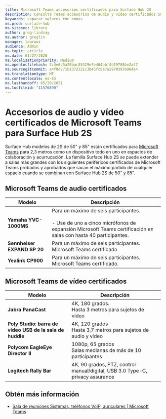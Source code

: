 ```yaml
---
title: Microsoft Teams accesorios certificados para Surface Hub 2S
description: Consulta Teams accesorios de audio y vídeo certificados Surface Hub modelos de 2S de 50 y 85 pulgadas.
keywords: separar valores con comas
ms.prod: surface-hub
ms.sitesec: library
author: greg-lindsay
ms.author: greglin
manager: laurawi
audience: Admin
ms.topic: article
ms.date: 01/27/2020
ms.localizationpriority: Medium
ms.openlocfilehash: 2c4e6c5a20bac85429e7e464bbf4d19788be2af7
ms.sourcegitcommit: a4f8d271b1372321c3b45fc5a7a29703976964a4
ms.translationtype: MT
ms.contentlocale: es-ES
ms.lasthandoff: 05/20/2021
ms.locfileid: "11576890"
---
```

# <a name="microsoft-teams-certified-audio-and-video-accessories-for-surface-hub-2s"></a>Accesorios de audio y vídeo certificados de Microsoft Teams para Surface Hub 2S

Surface Hub modelos de 2S de 50" y 85" están certificados para [Microsoft Teams](https://www.microsoft.com/microsoft-teams/across-devices/devices/product?deviceid=31) para 2,3 metros como un dispositivo todo en uno en espacios de colaboración y acurrucación. La familia Surface Hub 2S se puede extender a salas más grandes con los siguientes periféricos certificados de Microsoft Teams probados y aprobados que sacan el máximo partido de cualquier espacio cuando se combinan con Surface Hub 2S de 50" y 85".

## <a name="microsoft-teams-certified-audio-accessories"></a>Microsoft Teams de audio certificados 

| Modelo                                | Descripción                                                                                                                                                                                                                                                                                              |
| ------------------------------------ | -------------------------------------------------------------------------------------------------------------------------------------------------------------------------------------------------------------------------------------------------------------------------------------------------------- |
| **Yamaha YVC-1000MS**<br>        | Para un máximo de seis participantes.<br><br>- Use de uno a cinco micrófonos de expansión Microsoft Teams certificación en salas con hasta 40 participantes.                                                                                                                                                               |
| **Sennheiser EXPAND SP 20**<br> | Para un máximo de seis participantes. Microsoft Teams certificado.                                                                                                                                                                                                                                                   |
| **Yealink CP900**<br>           | Para un máximo de seis participantes. Microsoft Teams certificado.                                                                                                                                                                                                                                                   |

 
## <a name="microsoft-teams-certified-video-accessories"></a>Microsoft Teams de vídeo certificados

| Modelo                                       | Descripción                                                                    |
| ------------------------------------------- | ------------------------------------------------------------------------------ |
| **Jabra PanaCast**<br>                  | 4K, 180 grados.<br>Hasta 3 metros para sujetos de vídeo                          |
| **Poly Studio: barra de vídeo USB de la sala de huddle** | 4K, 120 grados<br>Hasta 3,7 metros para sujetos de audio y vídeo                 |
| **Polycom EagleEye Director II**<br>    | 1080p, 65 grados<br>Salas medianas de más de 10 participantes                             |
| **Logitech Rally Bar**                      | 4K, 90 grados, PTZ, control manual/digital, USB 3.0 Type-C, privacy assurance |

## <a name="learn-more"></a>Obtén más información

- [Sala de reuniones Sistemas, teléfonos VoIP, auriculares | Microsoft Teams](https://www.microsoft.com/microsoft-teams/across-devices/)
